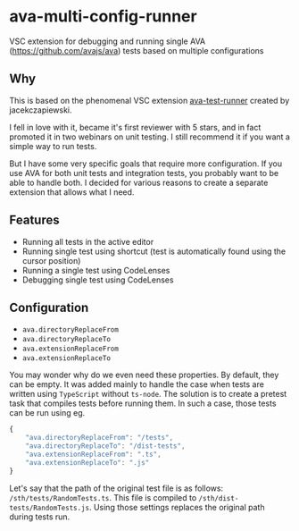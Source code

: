 # ava-multi-config-runner

VSC extension for debugging and running single AVA (<https://github.com/avajs/ava>) tests based on multiple configurations

## Why

This is based on the phenomenal VSC extension [ava-test-runner](https://github.com/jacekczapiewski/vscode-ava-test-runner) created by jacekczapiewski.  

I fell in love with it, became it's first reviewer with 5 stars, and in fact promoted it in two webinars on unit testing.  I still recommend it if you want a simple way to run tests.

But I have some very specific goals that require more configuration.  If you use AVA for both unit tests and integration tests, you probably want to be able to handle both.  I decided for various reasons to create a separate extension that allows what I need.

## Features

- Running all tests in the active editor
- Running single test using shortcut (test is automatically found using the cursor position)
- Running a single test using CodeLenses
- Debugging single test using CodeLenses

## Configuration

- `ava.directoryReplaceFrom`
- `ava.directoryReplaceTo`
- `ava.extensionReplaceFrom`
- `ava.extensionReplaceTo`

You may wonder why do we even need these properties. By default, they can be empty. It was added mainly to handle the case when tests are written using `TypeScript` without `ts-node`. The solution is to create a pretest task that compiles tests before running them. In such a case, those tests can be run using eg.

```typescript
{
    "ava.directoryReplaceFrom": "/tests",
    "ava.directoryReplaceTo": "/dist-tests",
    "ava.extensionReplaceFrom": ".ts",
    "ava.extensionReplaceTo": ".js"
}
```

Let's say that the path of the original test file is as follows: `/sth/tests/RandomTests.ts`. This file is compiled to `/sth/dist-tests/RandomTests.js`. Using those settings replaces the original path during tests run.
